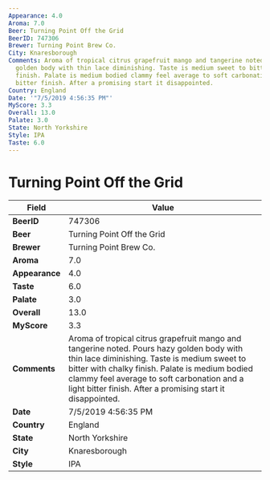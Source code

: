 ```yaml
---
Appearance: 4.0
Aroma: 7.0
Beer: Turning Point Off the Grid
BeerID: 747306
Brewer: Turning Point Brew Co.
City: Knaresborough
Comments: Aroma of tropical citrus grapefruit mango and tangerine noted.  Pours hazy
  golden body with thin lace diminishing. Taste is medium sweet to bitter with chalky
  finish. Palate is medium bodied clammy feel average to soft carbonation and a light
  bitter finish. After a promising start it disappointed.
Country: England
Date: '"7/5/2019 4:56:35 PM"'
MyScore: 3.3
Overall: 13.0
Palate: 3.0
State: North Yorkshire
Style: IPA
Taste: 6.0
---
```


# Turning Point Off the Grid

| Field         | Value |
|---------------|-------|
| **BeerID** | 747306 |
| **Beer** | Turning Point Off the Grid |
| **Brewer** | Turning Point Brew Co. |
| **Aroma** | 7.0 |
| **Appearance** | 4.0 |
| **Taste** | 6.0 |
| **Palate** | 3.0 |
| **Overall** | 13.0 |
| **MyScore** | 3.3 |
| **Comments** | Aroma of tropical citrus grapefruit mango and tangerine noted.  Pours hazy golden body with thin lace diminishing. Taste is medium sweet to bitter with chalky finish. Palate is medium bodied clammy feel average to soft carbonation and a light bitter finish. After a promising start it disappointed. |
| **Date** | 7/5/2019 4:56:35 PM |
| **Country** | England |
| **State** | North Yorkshire |
| **City** | Knaresborough |
| **Style** | IPA |
